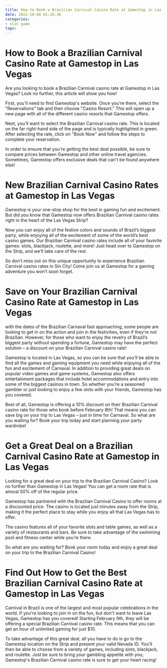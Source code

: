 ```yaml
---
title: How to Book a Brazilian Carnival Casino Rate at Gamestop in Las Vegas 
date: 2022-10-08 01:26:36
categories:
- slot game
tags:
---
```



#  How to Book a Brazilian Carnival Casino Rate at Gamestop in Las Vegas 

Are you looking to book a Brazilian Carnival casino rate at Gamestop in Las Vegas? Look no further, this article will show you how!

First, you'll need to find Gamestop's website. Once you're there, select the "Reservations" tab and then choose "Casino Resort." This will open up a new page with all of the different casino resorts that Gamestop offers. 

Next, you'll want to select the Brazilian Carnival casino rate. This is located on the far right-hand side of the page and is typically highlighted in green. After selecting the rate, click on "Book Now" and follow the steps to complete your reservation. 

In order to ensure that you're getting the best deal possible, be sure to compare prices between Gamestop and other online travel agencies. Sometimes, Gamestop offers exclusive deals that can't be found anywhere else!

#  New Brazilian Carnival Casino Rates at Gamestop in Las Vegas 

Gamestop is your one-stop shop for the best in gaming fun and excitement. But did you know that Gamestop now offers Brazilian Carnival casino rates right in the heart of the Las Vegas Strip?

Now you can enjoy all of the festive colors and sounds of Brazil’s biggest party, while enjoying all of the excitement of some of the world’s best casino games. Our Brazilian Carnival casino rates include all of your favorite games: slots, blackjack, roulette, and more! Just head over to Gamestop on the Strip, and we’ll take care of the rest.

So don’t miss out on this unique opportunity to experience Brazilian Carnival casino rates in Sin City! Come join us at Gamestop for a gaming adventure you won’t soon forget.

#  Save on Your Brazilian Carnival Casino Rate at Gamestop in Las Vegas 

 with the dates of the Brazilian Carnaval fast approaching, some people are looking to get in on the action and join in the festivities, even if they’re not Brazilian. However, for those who want to enjoy the revelry of Brazil’s biggest party without spending a fortune, Gamestop may have the perfect solution – a discount on your Brazilian Carnival casino rate!

Gamestop is located in Las Vegas, so you can be sure that you’ll be able to find all the games and gaming equipment you need while enjoying all of the fun and excitement of Carnaval. In addition to providing great deals on popular video games and game systems, Gamestop also offers entertainment packages that include hotel accommodations and entry into some of the biggest casinos in town. So whether you’re a seasoned gambler or just looking to enjoy a few slots with your friends, Gamestop has you covered.

Best of all, Gamestop is offering a 10% discount on their Brazilian Carnival casino rate for those who book before February 8th! That means you can save big on your trip to Las Vegas – just in time for Carnaval. So what are you waiting for? Book your trip today and start planning your party wardrobe!

#  Get a Great Deal on a Brazilian Carnival Casino Rate at Gamestop in Las Vegas 

Looking for a great deal on your trip to the Brazilian Carnival Casino? Look no further than Gamestop in Las Vegas! You can get a room rate that is almost 50% off of the regular price. 

Gamestop has partnered with the Brazilian Carnival Casino to offer rooms at a discounted price. The casino is located just minutes away from the Strip, making it the perfect place to stay while you enjoy all that Las Vegas has to offer. 

The casino features all of your favorite slots and table games, as well as a variety of restaurants and bars. Be sure to take advantage of the swimming pool and fitness center while you’re there. 

So what are you waiting for? Book your room today and enjoy a great deal on your trip to the Brazilian Carnival Casino!

#  Find Out How to Get the Best Brazilian Carnival Casino Rate at Gamestop in Las Vegas

Carnival in Brazil is one of the largest and most popular celebrations in the world. If you're looking to join in on the fun, but don't want to leave Las Vegas, Gamestop has you covered! Starting February 9th, they will be offering a special Brazilian Carnival casino rate. This means that you can get an hour of unlimited gaming for just $10.

To take advantage of this great deal, all you have to do is go to the Gamestop location on the Strip and present your valid Nevada ID. You'll then be able to choose from a variety of games, including slots, blackjack, and roulette. Just be sure to bring your gambling appetite with you; Gamestop's Brazilian Carnival casino rate is sure to get your heart racing!